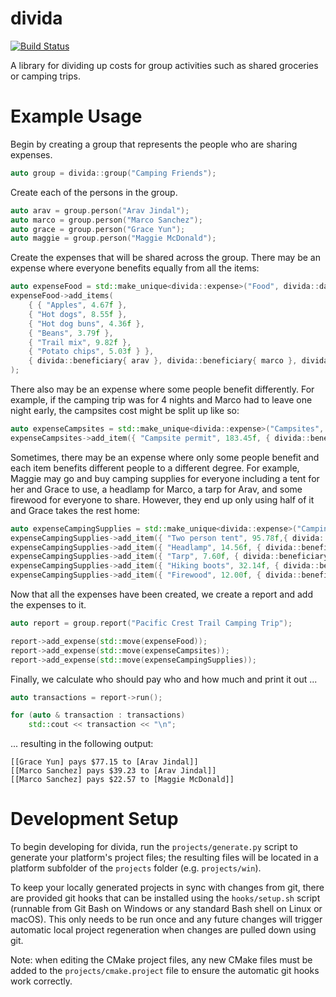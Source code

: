 divida
======
[![Build Status](https://travis-ci.org/chrisculy/divida.svg?branch=master)](https://travis-ci.org/chrisculy/divida)

A library for dividing up costs for group activities such as shared groceries or camping trips.

Example Usage
=============

 Begin by creating a group that represents the people who are sharing expenses.
```cpp
auto group = divida::group("Camping Friends");
```

Create each of the persons in the group.
```cpp
auto arav = group.person("Arav Jindal");
auto marco = group.person("Marco Sanchez");
auto grace = group.person("Grace Yun");
auto maggie = group.person("Maggie McDonald");
```

Create the expenses that will be shared across the group. There may be an expense where everyone benefits equally from all the items: 
```cpp
auto expenseFood = std::make_unique<divida::expense>("Food", divida::date::create(12, 7, 2009), grace);
expenseFood->add_items(
    { { "Apples", 4.67f },
    { "Hot dogs", 8.55f },
    { "Hot dog buns", 4.36f },
    { "Beans", 3.79f },
    { "Trail mix", 9.82f },
    { "Potato chips", 5.03f } },
    { divida::beneficiary{ arav }, divida::beneficiary{ marco }, divida::beneficiary{ grace }, divida::beneficiary{ maggie } }
);
```

There also may be an expense where some people benefit differently. For example, if the camping trip was for 4 nights and Marco had to leave one night early, the campsites cost might be split up like so:
```cpp
auto expenseCampsites = std::make_unique<divida::expense>("Campsites", divida::date::create(13, 7, 2009), arav);
expenseCampsites->add_item({ "Campsite permit", 183.45f, { divida::beneficiary{ arav, 4.0f }, divida::beneficiary{ marco, 3.0f }, divida::beneficiary{ grace, 4.0f }, divida::beneficiary{ maggie, 4.0f } } });
```

Sometimes, there may be an expense where only some people benefit and each item benefits different people to a different degree. For example, Maggie may go and buy camping supplies for everyone including a tent for her and Grace to use, a headlamp for Marco, a tarp for Arav, and some firewood for everyone to share. However, they end up only using half of it and Grace takes the rest home:
```cpp
auto expenseCampingSupplies = std::make_unique<divida::expense>("Camping supplies", divida::date::create(10, 7, 2009), maggie);
expenseCampingSupplies->add_item({ "Two person tent", 95.78f,{ divida::beneficiary{ maggie }, divida::beneficiary{ grace } } });
expenseCampingSupplies->add_item({ "Headlamp", 14.56f, { divida::beneficiary{ marco } } });
expenseCampingSupplies->add_item({ "Tarp", 7.60f, { divida::beneficiary{ arav } } });
expenseCampingSupplies->add_item({ "Hiking boots", 32.14f, { divida::beneficiary{ maggie } } });
expenseCampingSupplies->add_item({ "Firewood", 12.00f, { divida::beneficiary{ arav }, divida::beneficiary{ marco }, divida::beneficiary{ grace, 5.0 }, divida::beneficiary{ maggie } } });
```

Now that all the expenses have been created, we create a report and add the expenses to it.
```cpp
auto report = group.report("Pacific Crest Trail Camping Trip");

report->add_expense(std::move(expenseFood));
report->add_expense(std::move(expenseCampsites));
report->add_expense(std::move(expenseCampingSupplies));
```

Finally, we calculate who should pay who and how much and print it out ...
```cpp
auto transactions = report->run();

for (auto & transaction : transactions)
    std::cout << transaction << "\n";
```

... resulting in the following output:
```
[[Grace Yun] pays $77.15 to [Arav Jindal]]
[[Marco Sanchez] pays $39.23 to [Arav Jindal]]
[[Marco Sanchez] pays $22.57 to [Maggie McDonald]]
```

Development Setup
=================

To begin developing for divida, run the `projects/generate.py` script to generate your platform's project files; the resulting files will be located in a platform subfolder of the `projects` folder (e.g. `projects/win`).

To keep your locally generated projects in sync with changes from git, there are provided git hooks that can be installed using the `hooks/setup.sh` script (runnable from Git Bash on Windows or any standard Bash shell on Linux or macOS). This only needs to be run once and any future changes will trigger automatic local project regeneration when changes are pulled down using git.

Note: when editing the CMake project files, any new CMake files must be added to the `projects/cmake.project` file to ensure the automatic git hooks work correctly.
